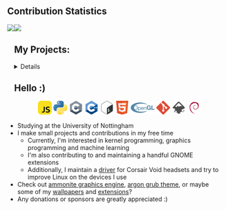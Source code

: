 ## Contribution Statistics
<a align='left'>
  <img align='left' src='https://github-readme-stats.vercel.app/api?username=stuarthayhurst&show_icons=true&count_private=true&include_all_commits=true&hide_border=true&theme=dark&bg_color=121212' height='200px'>
  <img align='top' src='https://github-readme-stats.vercel.app/api/top-langs/?username=stuarthayhurst&langs_count=10&hide_border=true&theme=dark&layout=compact&bg_color=121212' height='200px'>
</p>

<h2>My Projects:</h2>
<details>
  <summary>Click me...</summary>
  <ul>
  <h4>Main projects:</h4>
    <li><a href="https://github.com/stuarthayhurst/ammonite-engine">Ammonite Engine</a>: An OpenGL based graphics engine for experiments</li>
    <li><a href="https://github.com/stuarthayhurst/corsair-void-driver">Corsair Void Driver</a>: A Linux kernel device driver for the Corsair Void headset family</li>
  <h4>Other projects</h4>
    <li><a href="https://github.com/stuarthayhurst/cellular-automata">Cellular Automata Simulator</a>: Visualise 2D cellular automaton simulations on 3D objects</li>
    <li><a href="https://github.com/stuarthayhurst/lmc-simulator">Little Man Computer Simulator</a>: Execute Little Man Computer assembly</li>
    <li><a href="https://github.com/stuarthayhurst/battleships">Battleships Experiments</a>: Battleships related experiments, including an advanced opponent and vectorised compute code</li>
    <li><a href="https://github.com/stuarthayhurst/anagram-solver">Anagram Solver</a>: Solve anagrams using a simple word list</li>
    <li><a href="https://github.com/stuarthayhurst/simple-morse-trainer">Simple Morse Trainer</a>: Simple implementation of the Koch method to learn Morse code</li>
  <h4>GNOME Extensions:</h4>
    <li><a href="https://github.com/stuarthayhurst/alphabetical-grid-extension">Alphabetical App Grid Extension</a>: A GNOME extension to alphabetically order the app grid and folders</li>
    <li><a href="https://github.com/stuarthayhurst/privacy-menu-extension">Privacy Quick Settings Extension</a>: A GNOME extension to add quick settings toggles for privacy settings</li>
    <li><a href="https://github.com/stuarthayhurst/remove-app-menu-extension">Remove App Menu Extension</a>: A GNOME extension to remove the app menu in the top right</li>
  <h4>Themes + wallpapers:</h4>
    <li><a href="https://github.com/stuarthayhurst/argon-icon-theme">Argon Icon Theme</a>: A minimal icon theme for GNOME shell</li>
    <li><a href="https://github.com/stuarthayhurst/argon-grub-theme">Argon GRUB Theme</a>: A customisable but minimal theme for GRUB, with selectable fonts, sizes and wallpapers</li>
    <li><a href="https://github.com/stuarthayhurst/argon-wallpapers">Argon Wallpapers</a>: A small set of wallpapers for my other projects or personal use</li>
  </ul>
</details>

## Hello :)
<p align="center" margin="30px">
  <span><img src="images/javascript.png"></span>
  <span><img src="images/python.png"></span>
  <span><img src="images/c.png"></span>
  <span><img src="images/c++.png"></span>
  <span><img src="images/bash.png"></span>
  <span><img src="images/html.png"></span>
  <span><img src="images/opengl.png"></span>
  <span><img src="images/git.png"></span>
  <span><img src="images/inkscape.png"></span>
  <span><img src="images/debian.png"></span>
</p>

  - Studying at the University of Nottingham
  - I make small projects and contributions in my free time
    - Currently, I'm interested in kernel programming, graphics programming and machine learning
    - I'm also contributing to and maintaining a handful GNOME extensions
    - Additionally, I maintain a [driver](https://github.com/stuarthayhurst/corsair-void-driver) for Corsair Void headsets and try to improve Linux on the devices I use
  - Check out [ammonite graphics engine](https://github.com/stuarthayhurst/ammonite-engine), [argon grub theme](https://github.com/stuarthayhurst/argon-grub-theme), or maybe some of my [wallpapers](https://github.com/stuarthayhurst/argon-wallpapers) and [extensions](https://github.com/stuarthayhurst/alphabetical-grid-extension)?
  - Any donations or sponsors are greatly appreciated :)
